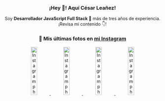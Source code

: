 <div align="center">

<h3>¡Hey 👋! Aquí César Leañez!</h3>

<p>Soy <strong>Desarrollador JavaScript Full Stack 🚀</strong> más de tres años de experiencia.<br />¡Revisa mi contenido 👇!</p>

### 📸 Mis últimas fotos en [mi Instagram](https://instagram.com/cesarsoftware.dev)


<a href='https://instagram.com/p/DKcTQWgxLum' target='_blank'>
  <img width='20%' src='https://instagram.fcmn5-2.fna.fbcdn.net/v/t51.2885-15/503849034_17919602952097059_4092165478866362923_n.jpg?stp=dst-jpg_e35_tt6&efg=eyJ2ZW5jb2RlX3RhZyI6IkZFRUQuaW1hZ2VfdXJsZ2VuLjE0NDB4MTQ0NS5zZHIuZjc1NzYxLmRlZmF1bHRfaW1hZ2UifQ&_nc_ht=instagram.fcmn5-2.fna.fbcdn.net&_nc_cat=103&_nc_oc=Q6cZ2QHW-lNe8wLXiGtri1L2mrPTQvDo8oUsOtX_0uu3dgu1qoHpTkf9ZGJFdQZ7VsSLC7c&_nc_ohc=TLwKjT_OmjMQ7kNvwF6uwRP&_nc_gid=a8B7VNCXcGOxRsihnB32BA&edm=ACWDqb8BAAAA&ccb=7-5&ig_cache_key=MzY0Njg3NDQ4NDgzMDY4MjAyMg%3D%3D.3-ccb7-5&oh=00_AfQYWolCv5Fq3PPEbWoTI2vpatHZPMMGtk2gg03VcbUXWg&oe=687E1BE5&_nc_sid=ee9879' alt='Instagram photo' />
</a>
<a href='https://instagram.com/p/DKcTCZnuO-S' target='_blank'>
  <img width='20%' src='https://scontent.cdninstagram.com/v/t51.75761-15/503168549_17919602796097059_3346483577265803486_n.jpg?stp=dst-jpg_e15_tt6&_nc_cat=105&ig_cache_key=MzY0Njg3MzUyNjA5NTkwMDU2Mg%3D%3D.3-ccb1-7&ccb=1-7&_nc_sid=58cdad&efg=eyJ2ZW5jb2RlX3RhZyI6InhwaWRzLjE5MTZ4MTA3OC5zZHIifQ%3D%3D&_nc_ohc=NggaOkcs8FwQ7kNvwGnc81y&_nc_oc=Adk38azSrUmLetu72h4L4la23U516Knl-EmIz3fuSkGhKJymTOOX07uKlo-wRrIZtvg&_nc_ad=z-m&_nc_cid=1478&_nc_zt=23&_nc_ht=scontent.cdninstagram.com&_nc_gid=a8B7VNCXcGOxRsihnB32BA&oh=00_AfQ1afssKcd89B-007aVYUMYRulJT6KHZ01HbEEfBXxc4A&oe=687E2263' alt='Instagram photo' />
</a>
<a href='https://instagram.com/p/DIt9Oknp-PZ' target='_blank'>
  <img width='20%' src='https://instagram.fcmn5-2.fna.fbcdn.net/v/t51.2885-15/491444712_17914409433097059_55076089485466172_n.jpg?stp=dst-jpg_e35_tt6&efg=eyJ2ZW5jb2RlX3RhZyI6IkZFRUQuaW1hZ2VfdXJsZ2VuLjU1MngzNDEuc2RyLmY3NTc2MS5kZWZhdWx0X2ltYWdlIn0&_nc_ht=instagram.fcmn5-2.fna.fbcdn.net&_nc_cat=103&_nc_oc=Q6cZ2QHW-lNe8wLXiGtri1L2mrPTQvDo8oUsOtX_0uu3dgu1qoHpTkf9ZGJFdQZ7VsSLC7c&_nc_ohc=GD8RH9BOmq0Q7kNvwHRF0ju&_nc_gid=a8B7VNCXcGOxRsihnB32BA&edm=ACWDqb8BAAAA&ccb=7-5&ig_cache_key=MzYxNTgxNTM1ODA3ODI0Nzg5Nw%3D%3D.3-ccb7-5&oh=00_AfQ6svha2wRKW5GEw-jzA3QFyyxqk0uOV9WaO3W9R3NXZw&oe=687E0FEB&_nc_sid=ee9879' alt='Instagram photo' />
</a>
<a href='https://instagram.com/p/DICt8_ruj1K' target='_blank'>
  <img width='20%' src='https://scontent.cdninstagram.com/v/t51.71878-15/487811720_2261442050918393_7784971145546330846_n.jpg?stp=dst-jpg_e15_tt6&_nc_cat=104&ig_cache_key=MzYwMzY0NDc1NTQ5MDc4MjUzOA%3D%3D.3-ccb1-7&ccb=1-7&_nc_sid=58cdad&efg=eyJ2ZW5jb2RlX3RhZyI6InhwaWRzLjY0MHgxMTU2LnNkciJ9&_nc_ohc=fT05CG7Pn3kQ7kNvwEPlRWG&_nc_oc=AdlfjgC5QRcrsB7_MBuiNFRqsVuyy9YZ09mMsOdRzqRy_63W6j_Wpis3SavU3EDc-rQ&_nc_ad=z-m&_nc_cid=1478&_nc_zt=23&_nc_ht=scontent.cdninstagram.com&_nc_gid=a8B7VNCXcGOxRsihnB32BA&oh=00_AfSo-YAWdTB2zgM1Mr--KaKIaBAcSfArNQn8Atc6OrOSqg&oe=687E34E4' alt='Instagram photo' />
</a>

</div>
